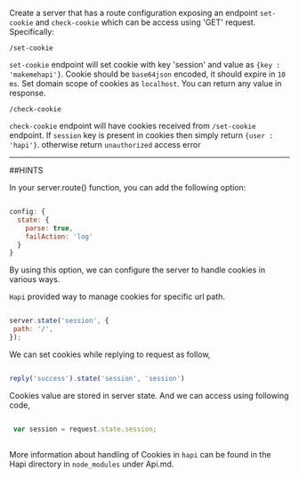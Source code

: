 Create a server that has a route configuration exposing an endpoint ``set-cookie`` and ``check-cookie`` which can be access using 'GET' request. Specifically:
 
```
/set-cookie

```
 
``set-cookie`` endpoint will set cookie with key 'session' and value as ```{key : 'makemehapi'}```. Cookie  should be  ```base64json``` encoded, it should expire in ```10 ms```. Set domain scope of cookies as ```localhost```.  You can return any value in response. 
 
 ```
 /check-cookie

 ```
 
 ``check-cookie`` endpoint will have cookies received from ```/set-cookie``` endpoint. If ```session``` key is  present in cookies then simply  return ```{user : 'hapi'}```. otherwise return  ```unauthorized```  access error
 
 -----------------------------------------------------------------
 ##HINTS

In your server.route() function, you can add the following option:

```js

config: {
  state: {
    parse: true,
    failAction: 'log'
  }
}

```
By using this option, we can configure the server to handle cookies in various ways.

```Hapi``` provided way to manage cookies for specific url path.
 
 ```js
 
server.state('session', {
  path: '/',
});


 ```

 We can set cookies while replying to request as follow,
 
 ```js
 
 reply('success').state('session', 'session')
 ```
 
Cookies value are stored in server state. And we can access using following code,
 
 ```js
 
  var session = request.state.session;
  
```
More information about handling of Cookies in ``hapi`` can be found in the Hapi directory in `node_modules` under Api.md.
 
